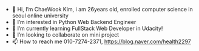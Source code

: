 - 👋 Hi, I’m ChaeWook Kim, i am 26years old, enrolled computer science in seoul online university
- 👀 I’m interested in Python Web Backend Engineer
- 🌱 I’m currently learning FullStack Web Developer in Udacity!
- 💞️ I’m looking to collaborate on mini project
- 📫 How to reach me 010-7274-2371, https://blog.naver.com/health2297

<!---
atom token : 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
kcw2297/kcw2297 is a ✨ special ✨ repository because its `README.md` (this file) appears on your GitHub profile.
You can click the Preview link to take a look at your changes.
--->
